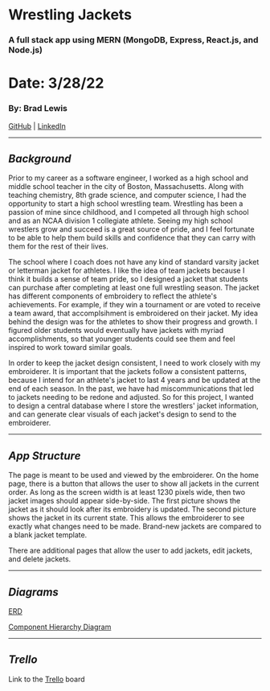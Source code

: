 # Wrestling Jackets

### A full stack app using MERN (MongoDB, Express, React.js, and Node.js)

# Date: 3/28/22

### By: Brad Lewis

[GitHub](https://github.com/BLewis739) | [LinkedIn](https://www.linkedin.com/in/brad-lewis-8b110a100/)

---

## **_Background_**

Prior to my career as a software engineer, I worked as a high school and middle school teacher in the city of Boston, Massachusetts. Along with teaching chemistry, 8th grade science, and computer science, I had the opportunity to start a high school wrestling team. Wrestling has been a passion of mine since childhood, and I competed all through high school and as an NCAA division 1 collegiate athlete. Seeing my high school wrestlers grow and succeed is a great source of pride, and I feel fortunate to be able to help them build skills and confidence that they can carry with them for the rest of their lives.

The school where I coach does not have any kind of standard varsity jacket or letterman jacket for athletes. I like the idea of team jackets because I think it builds a sense of team pride, so I designed a jacket that students can purchase after completing at least one full wrestling season. The jacket has different components of embroidery to reflect the athlete's achievements. For example, if they win a tournament or are voted to receive a team award, that accomplsihment is embroidered on their jacket. My idea behind the design was for the athletes to show their progress and growth. I figured older students would eventually have jackets with myriad accomplishments, so that younger students could see them and feel inspired to work toward similar goals.

In order to keep the jacket design consistent, I need to work closely with my embroiderer. It is important that the jackets follow a consistent patterns, because I intend for an athlete's jacket to last 4 years and be updated at the end of each season. In the past, we have had miscommunications that led to jackets needing to be redone and adjusted. So for this project, I wanted to design a central database where I store the wrestlers' jacket information, and can generate clear visuals of each jacket's design to send to the embroiderer.

---

## **_App Structure_**

The page is meant to be used and viewed by the embroiderer. On the home page, there is a button that allows the user to show all jackets in the current order. As long as the screen width is at least 1230 pixels wide, then two jacket images should appear side-by-side. The first picture shows the jacket as it should look after its embroidery is updated. The second picture shows the jacket in its current state. This allows the embroiderer to see exactly what changes need to be made. Brand-new jackets are compared to a blank jacket template.

There are additional pages that allow the user to add jackets, edit jackets, and delete jackets.

---

## **_Diagrams_**

[ERD](/ERD.png)

[Component Hierarchy Diagram](/ComponentHierarchyDiagram.png)

---

## **_Trello_**

Link to the [Trello](https://trello.com/b/uv7tuRlM/wrestling-jackets-project) board
